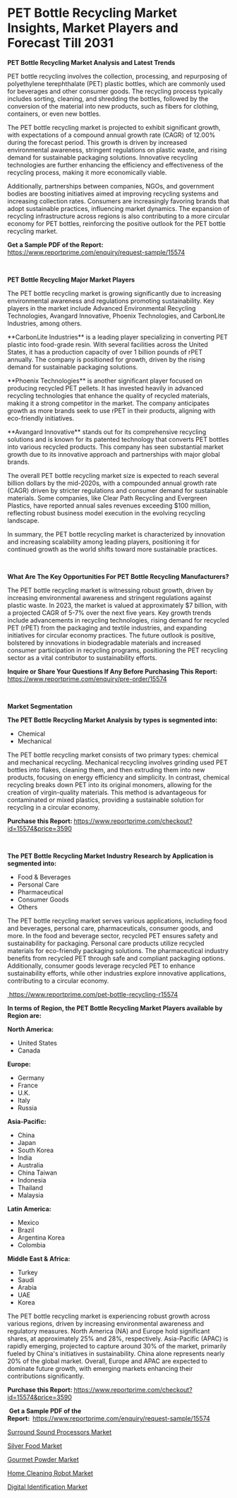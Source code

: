 <p><h1>PET Bottle Recycling Market Insights, Market Players and Forecast Till 2031</h1></p><p><strong>PET Bottle Recycling Market Analysis and Latest Trends</strong></p>
<p><p>PET bottle recycling involves the collection, processing, and repurposing of polyethylene terephthalate (PET) plastic bottles, which are commonly used for beverages and other consumer goods. The recycling process typically includes sorting, cleaning, and shredding the bottles, followed by the conversion of the material into new products, such as fibers for clothing, containers, or even new bottles. </p><p>The PET bottle recycling market is projected to exhibit significant growth, with expectations of a compound annual growth rate (CAGR) of 12.00% during the forecast period. This growth is driven by increased environmental awareness, stringent regulations on plastic waste, and rising demand for sustainable packaging solutions. Innovative recycling technologies are further enhancing the efficiency and effectiveness of the recycling process, making it more economically viable. </p><p>Additionally, partnerships between companies, NGOs, and government bodies are boosting initiatives aimed at improving recycling systems and increasing collection rates. Consumers are increasingly favoring brands that adopt sustainable practices, influencing market dynamics. The expansion of recycling infrastructure across regions is also contributing to a more circular economy for PET bottles, reinforcing the positive outlook for the PET bottle recycling market.</p></p>
<p><strong>Get a Sample PDF of the Report:&nbsp;</strong> <a href="https://www.reportprime.com/enquiry/request-sample/15574?utm_campaign=1170&utm_medium=2&utm_source=Github&utm_content=ia&utm_term=29112024&utm_id=pet-bottle-recycling">https://www.reportprime.com/enquiry/request-sample/15574</a></p>
<p>&nbsp;</p>
<p><strong>PET Bottle Recycling Major Market Players</strong></p>
<p><p>The PET bottle recycling market is growing significantly due to increasing environmental awareness and regulations promoting sustainability. Key players in the market include Advanced Environmental Recycling Technologies, Avangard Innovative, Phoenix Technologies, and CarbonLite Industries, among others. </p><p>**CarbonLite Industries** is a leading player specializing in converting PET plastic into food-grade resin. With several facilities across the United States, it has a production capacity of over 1 billion pounds of rPET annually. The company is positioned for growth, driven by the rising demand for sustainable packaging solutions. </p><p>**Phoenix Technologies** is another significant player focused on producing recycled PET pellets. It has invested heavily in advanced recycling technologies that enhance the quality of recycled materials, making it a strong competitor in the market. The company anticipates growth as more brands seek to use rPET in their products, aligning with eco-friendly initiatives.</p><p>**Avangard Innovative** stands out for its comprehensive recycling solutions and is known for its patented technology that converts PET bottles into various recycled products. This company has seen substantial market growth due to its innovative approach and partnerships with major global brands.</p><p>The overall PET bottle recycling market size is expected to reach several billion dollars by the mid-2020s, with a compounded annual growth rate (CAGR) driven by stricter regulations and consumer demand for sustainable materials. Some companies, like Clear Path Recycling and Evergreen Plastics, have reported annual sales revenues exceeding $100 million, reflecting robust business model execution in the evolving recycling landscape.</p><p>In summary, the PET bottle recycling market is characterized by innovation and increasing scalability among leading players, positioning it for continued growth as the world shifts toward more sustainable practices.</p></p>
<p>&nbsp;</p>
<p><strong>What Are The Key Opportunities For PET Bottle Recycling Manufacturers?</strong></p>
<p><p>The PET bottle recycling market is witnessing robust growth, driven by increasing environmental awareness and stringent regulations against plastic waste. In 2023, the market is valued at approximately $7 billion, with a projected CAGR of 5-7% over the next five years. Key growth trends include advancements in recycling technologies, rising demand for recycled PET (rPET) from the packaging and textile industries, and expanding initiatives for circular economy practices. The future outlook is positive, bolstered by innovations in biodegradable materials and increased consumer participation in recycling programs, positioning the PET recycling sector as a vital contributor to sustainability efforts.</p></p>
<p><strong>Inquire or Share Your Questions If Any Before Purchasing This Report:</strong> <a href="https://www.reportprime.com/enquiry/pre-order/15574?utm_campaign=1170&utm_medium=2&utm_source=Github&utm_content=ia&utm_term=29112024&utm_id=pet-bottle-recycling">https://www.reportprime.com/enquiry/pre-order/15574</a></p>
<p>&nbsp;</p>
<p><strong>Market Segmentation</strong></p>
<p><strong>The PET Bottle Recycling Market Analysis by types is segmented into:</strong></p>
<p><ul><li>Chemical</li><li>Mechanical</li></ul></p>
<p><p>The PET bottle recycling market consists of two primary types: chemical and mechanical recycling. Mechanical recycling involves grinding used PET bottles into flakes, cleaning them, and then extruding them into new products, focusing on energy efficiency and simplicity. In contrast, chemical recycling breaks down PET into its original monomers, allowing for the creation of virgin-quality materials. This method is advantageous for contaminated or mixed plastics, providing a sustainable solution for recycling in a circular economy.</p></p>
<p><strong>Purchase this Report:&nbsp;</strong><a href="https://www.reportprime.com/checkout?id=15574&price=3590&utm_campaign=1170&utm_medium=2&utm_source=Github&utm_content=ia&utm_term=29112024&utm_id=pet-bottle-recycling">https://www.reportprime.com/checkout?id=15574&price=3590</a></p>
<p>&nbsp;</p>
<p><strong>The PET Bottle Recycling Market Industry Research by Application is segmented into:</strong></p>
<p><ul><li>Food & Beverages</li><li>Personal Care</li><li>Pharmaceutical</li><li>Consumer Goods</li><li>Others</li></ul></p>
<p><p>The PET bottle recycling market serves various applications, including food and beverages, personal care, pharmaceuticals, consumer goods, and more. In the food and beverage sector, recycled PET ensures safety and sustainability for packaging. Personal care products utilize recycled materials for eco-friendly packaging solutions. The pharmaceutical industry benefits from recycled PET through safe and compliant packaging options. Additionally, consumer goods leverage recycled PET to enhance sustainability efforts, while other industries explore innovative applications, contributing to a circular economy.</p></p>
<p><a href="https://www.reportprime.com/pet-bottle-recycling-r15574?utm_campaign=1170&utm_medium=2&utm_source=Github&utm_content=ia&utm_term=29112024&utm_id=pet-bottle-recycling">&nbsp;https://www.reportprime.com/pet-bottle-recycling-r15574</a></p>
<p><strong>In terms of Region, the PET Bottle Recycling Market Players available by Region are:</strong></p>
<p>
    <p> <strong> North America: </strong>
        <ul>
            <li>United States</li>
            <li>Canada</li>
        </ul>
        </p> 
    <p> <strong> Europe: </strong>
        <ul>
            <li>Germany</li>
            <li>France</li>
            <li>U.K.</li>
            <li>Italy</li>
            <li>Russia</li>
        </ul>
        </p> 
    <p> <strong> Asia-Pacific: </strong>
        <ul>
            <li>China</li>
            <li>Japan</li>
            <li>South Korea</li>
            <li>India</li>
            <li>Australia</li>
            <li>China Taiwan</li>
            <li>Indonesia</li>
            <li>Thailand</li>
            <li>Malaysia</li>
        </ul>
        </p> 
    <p> <strong> Latin America: </strong>
        <ul>
            <li>Mexico</li>
            <li>Brazil</li>
            <li>Argentina Korea</li>
            <li>Colombia</li>
        </ul>
        </p> 
    <p> <strong> Middle East & Africa: </strong>
        <ul>
            <li>Turkey</li>
            <li>Saudi</li>
            <li>Arabia</li>
            <li>UAE</li>
            <li>Korea</li>
        </ul>
    </p>
    </p>
<p><p>The PET bottle recycling market is experiencing robust growth across various regions, driven by increasing environmental awareness and regulatory measures. North America (NA) and Europe hold significant shares, at approximately 25% and 28%, respectively. Asia-Pacific (APAC) is rapidly emerging, projected to capture around 30% of the market, primarily fueled by China's initiatives in sustainability. China alone represents nearly 20% of the global market. Overall, Europe and APAC are expected to dominate future growth, with emerging markets enhancing their contributions significantly.</p></p>
<p><strong>Purchase this Report: </strong><a href="https://www.reportprime.com/checkout?id=15574&price=3590&utm_campaign=1170&utm_medium=2&utm_source=Github&utm_content=ia&utm_term=29112024&utm_id=pet-bottle-recycling">https://www.reportprime.com/checkout?id=15574&price=3590</a></p>
<p>&nbsp;<strong>Get a Sample PDF of the Report:&nbsp;&nbsp;</strong><a href="https://www.reportprime.com/enquiry/request-sample/15574?utm_campaign=1170&utm_medium=2&utm_source=Github&utm_content=ia&utm_term=29112024&utm_id=pet-bottle-recycling">https://www.reportprime.com/enquiry/request-sample/15574</a></p>
<p><strong></strong></p>
<p><p><a href="https://issuu.com/reportprime-2/docs/surround-sound-processors-market-size-2030.pptx?utm_campaign=1170&utm_medium=2&utm_source=Github&utm_content=ia&utm_term=29112024&utm_id=pet-bottle-recycling">Surround Sound Processors Market</a></p><p><a href="https://www.linkedin.com/pulse/silver-food-market-report-anticipated-cagr-45-comprehensive-tfxpe?utm_campaign=1170&utm_medium=2&utm_source=Github&utm_content=ia&utm_term=29112024&utm_id=pet-bottle-recycling">Silver Food Market</a></p><p><a href="https://www.linkedin.com/pulse/global-gourmet-powder-industry-analysis-share-growth-trends-me1if?utm_campaign=1170&utm_medium=2&utm_source=Github&utm_content=ia&utm_term=29112024&utm_id=pet-bottle-recycling">Gourmet Powder Market</a></p><p><a href="https://issuu.com/reportprime-2/docs/home-cleaning-robot-market-size-2030.pptx?utm_campaign=1170&utm_medium=2&utm_source=Github&utm_content=ia&utm_term=29112024&utm_id=pet-bottle-recycling">Home Cleaning Robot Market</a></p><p><a href="https://www.linkedin.com/pulse/anticipated-cagr-149-digital-identification-market-analysis-2f0gf?utm_campaign=1170&utm_medium=2&utm_source=Github&utm_content=ia&utm_term=29112024&utm_id=pet-bottle-recycling">Digital Identification Market</a></p></p>